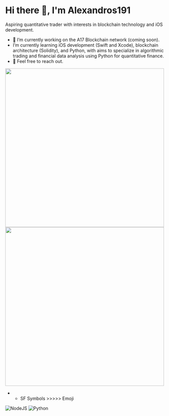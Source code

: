 # Hi there 👋, I'm Alexandros191

Aspiring quantitative trader with interests in blockchain technology and iOS development.

- 🔭 I’m currently working on the A17 Blockchain network (coming soon).
- I’m currently learning iOS development (Swift and Xcode), blockchain architecture (Solidity), and Python, with aims to specialize in algorithmic trading and financial data analysis using Python for quantitative finance.
- 💬 Feel free to reach out.

<img src="https://github.com/Alexandros191/Readme-Assets/blob/main/AP-AuUE0qXpq0r-qz6q756CZ96qOemoAOtWCIUTLn0ZiTwVZ7rJqOTT8SV2oi2yscJyI87dBwPduW0FuiU8yS9Qe2OnH1--oSQDQVQ-6ON2eCaqw6JXxsClwHOhi.png" width="500">
<img src="URL_TO_SECOND_IMAGE" width="500">




- - SF Symbols >>>>> Emoji

![NodeJS](https://img.shields.io/badge/node.js-6DA55F?style=for-the-badge&logo=node.js&logoColor=white) ![Python](https://img.shields.io/badge/python-3670A0?style=for-the-badge&logo=python&logoColor=ffdd54)

<!--
**Alexandros191/Alexandros191** is a ✨ _special_ ✨ repository because its `README.md` (this file) appears on your GitHub profile.

Here are some ideas to get you started:

- 🔭 I’m currently working on ...
- 🌱 I’m currently learning ...
- 👯 I’m looking to collaborate on ...
- 🤔 I’m looking for help with ...
- 💬 Ask me about ...
- 📫 How to reach me: ...
- 😄 Pronouns: ...
- ⚡ Fun fact: ...
-->
